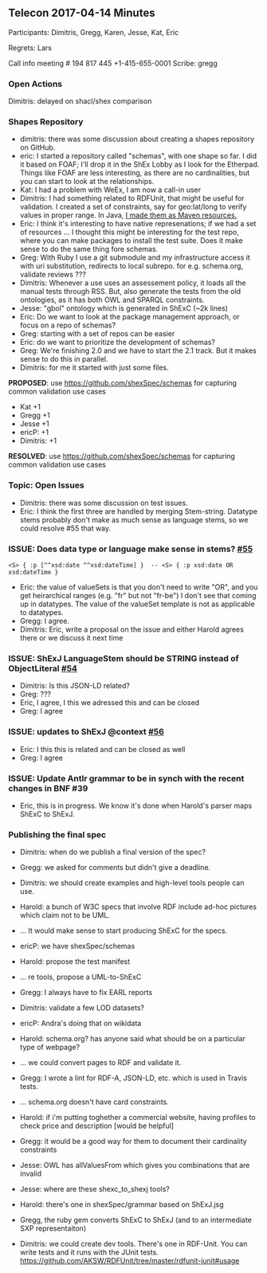 

## Telecon 2017-04-14 Minutes

Participants: Dimitris, Gregg, Karen, Jesse, Kat, Eric
    
Regrets: Lars

Call info meeting # 194 817 445
+1-415-655-0001
Scribe:  gregg

### Open Actions

Dimitris: delayed on shacl/shex comparison

### Shapes Repository

 * dimitris: there was some discussion about creating a shapes repository on GitHub.
 * eric: I started a repository called "schemas", with one shape so far. I did it based on FOAF; I'll drop it in the ShEx Lobby as I look for the Etherpad. Things like FOAF are less interesting, as there are no cardinalities, but you can start to look at the relationships. 
 * Kat: I had a problem with WeEx, I am now a call-in user
 * Dimitris: I had something related to RDFUnit, that might be useful for validation. I created a set of constraints, say for geo:lat/long to verify values in proper range. In Java, [I made them as Maven resources.](https://github.com/AKSW/RDFUnit/blob/master/rdfunit-manual-tests/src/main/resources/org/aksw/rdfunit/tests/Manual/www.w3.org/2003/01/geo/wgs84_pos/geo.tests.Manual.ttl)
 * Eric: I think it's interesting to have native represenations; if we had a set of resources ... I thought this might be interesting for the test repo, where you can make packages to install the test suite. Does it make sense to do the same thing fore schemas.
 * Greg: With Ruby I use a git submodule and my infrastructure access it with uri substitution, redirects to local subrepo.  for e.g. schema.org, validate reviews ???
 * Dimitris: Whenever a use uses an assessement policy, it loads all the manual tests through RSS. But, also generate the tests from the old ontologies, as it has both OWL and SPARQL constraints.
 * Jesse: "gbol" ontology which is generated in ShExC (~2k lines)
 * Eric: Do we want to look at the package management approach, or focus on a repo of schemas?
 * Greg: starting with a set of repos can be easier
 * Eric: do we want to prioritize the development of schemas?
 * Greg: We're finishing 2.0 and we have to start the 2.1 track. But it makes sense to do this in parallel.
 * Dimitris: for me it started with just some files.

**PROPOSED**: use https://github.com/shexSpec/schemas for capturing common validation use cases

 * Kat +1
 * Gregg +1
 * Jesse +1
 * ericP: +1
 * Dimitris: +1

**RESOLVED**: use https://github.com/shexSpec/schemas for capturing common validation use cases

### Topic: Open Issues
 * Dimitris: there was some discussion on test issues.
 * Eric: I think the first three are handled by merging Stem-string. Datatype stems probably don't make as much sense as language stems, so we could resolve #55 that way.

### ISSUE: Does data type or language make sense in stems? [#55](https://github.com/shexSpec/shex/issues/55)

`<S> { :p [^^xsd:date ^^xsd:dateTime] }  -- <S> { :p xsd:date OR xsd:dateTime } `
 * Eric: the value of valueSets is that you don't need to write "OR", and you get heirarchical ranges (e.g. "fr" but not "fr-be") I don't see that coming up in datatypes. The value of the valueSet template is not as applicable to datatypes.
 * Gregg: I agree.
 * Dimitris: Eric, write a proposal on the issue and either Harold agrees there or we discuss it next time


### ISSUE: ShExJ LanguageStem should be STRING instead of ObjectLiteral [#54](https://github.com/shexSpec/shex/issues/54)

 * Dimitris: Is this JSON-LD related?
 * Greg: ???
 * Eric, I agree, I this we adressed this and can be closed
 * Greg: I agree

### ISSUE: updates to ShExJ @context [#56](https://github.com/shexSpec/shex/issues/56)

 * Eric: I this this is related and can be closed as well
 * Greg: I agree

### ISSUE: Update Antlr grammar to be in synch with the recent changes in BNF #39

 * Eric, this is in progress. We know it's done when Harold's parser maps ShExC to ShExJ.

### Publishing the final spec

 * Dimitris: when do we publish a final version of the spec?
 * Gregg: we asked for comments but didn't give a deadline.
 * Dimitris: we should create examples and high-level tools people can use.
 * Harold: a bunch of W3C specs that involve RDF include ad-hoc pictures which claim not to be UML.
 * ... It would make sense to start producing ShExC for the specs.
 * ericP: we have shexSpec/schemas
 * Harold: propose the test manifest
 * ... re tools, propose a UML-to-ShExC
 * Gregg: I always have to fix EARL reports
 * Dimitris: validate a few LOD datasets?
 * ericP: Andra's doing that on wikidata
 * Harold: schema.org? has anyone said what should be on a particular type of webpage?
 * ... we could convert pages to RDF and validate it.
 * Gregg: I wrote a lint for RDF-A, JSON-LD, etc. which is used in Travis tests.
 * ... schema.org doesn't have card constraints.
 * Harold: if i'm putting toghether a commercial website, having profiles to check price and description [would be helpful]
 * Gregg: it would be a good way for them to document their cardinality constraints
 * Jesse: OWL has allValuesFrom which gives you combinations that are invalid

 * Jesse: where are these shexc_to_shexj tools?
 * Harold: there's one in shexSpec/grammar based on ShExJ.jsg
 * Gregg, the ruby gem converts ShExC to ShExJ (and to an intermediate SXP representaiton)

 * Dimitris: we could create dev tools. There's one in RDF-Unit. You can write tests and it runs with the JUnit tests.
https://github.com/AKSW/RDFUnit/tree/master/rdfunit-junit#usage
